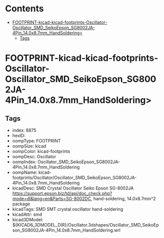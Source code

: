 



Contents
========

* [FOOTPRINT-kicad-kicad-footprints-Oscillator-Oscillator_SMD_SeikoEpson_SG8002JA-4Pin_14.0x8.7mm_HandSoldering>](#footprint-kicad-kicad-footprints-oscillator-oscillator_smd_seikoepson_sg8002ja-4pin_140x87mm_handsoldering)
	* [Tags](#tags)

# FOOTPRINT-kicad-kicad-footprints-Oscillator-Oscillator_SMD_SeikoEpson_SG8002JA-4Pin_14.0x8.7mm_HandSoldering>

## Tags

- index: 8875
- hexID: 
- oompType: FOOTPRINT
- oompSize: kicad
- oompColor: kicad-footprints
- oompDesc: Oscillator
- oompIndex: Oscillator_SMD_SeikoEpson_SG8002JA-4Pin_14.0x8.7mm_HandSoldering
- oompName: kicad-footprints/Oscillator/Oscillator_SMD_SeikoEpson_SG8002JA-4Pin_14.0x8.7mm_HandSoldering
- kicadDesc: SMD Crystal Oscillator Seiko Epson SG-8002JA https://support.epson.biz/td/api/doc_check.php?mode=dl&lang=en&Parts=SG-8002DC, hand-soldering, 14.0x8.7mm^2 package
- kicadTags: SMD SMT crystal oscillator hand-soldering
- kicadAttr: smd
- kicad3DModel: ${KICAD6_3DMODEL_DIR}/Oscillator.3dshapes/Oscillator_SMD_SeikoEpson_SG8002JA-4Pin_14.0x8.7mm_HandSoldering.wrl
